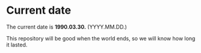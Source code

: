 # Current date

The current date is **1990.03.30.** (YYYY.MM.DD.)

This repository will be good when the world ends, so we will know how long it lasted.